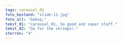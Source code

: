 ```yaml
---
tags: carousel_01
foto_bestand: "slide-11.jpg"
foto_alt: "&nbsp;"
tekst_01: "carousel_01, So good and super staff."
tekst_02: "Go for the shrimps!."
sterren: "4"
---
```

